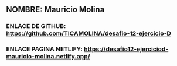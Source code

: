 ## NOMBRE: Mauricio Molina

### ENLACE DE GITHUB: https://github.com/TICAMOLINA/desafio-12-ejercicio-D

### ENLACE PAGINA NETLIFY: https://desafio12-ejerciciod-mauricio-molina.netlify.app/